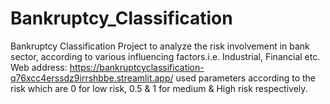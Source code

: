 # Bankruptcy_Classification
Bankruptcy Classification Project to analyze the risk involvement in bank sector, according to various influencing factors.i.e. Industrial, Financial etc.
Web address: https://bankruptcyclassification-q76xcc4erssdz9irrshbbe.streamlit.app/
used parameters according to the risk which are 0 for low risk, 0.5 & 1 for medium & High risk respectively.
